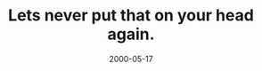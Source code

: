 ---
layout: base.njk
title : 'Lets never put that on your head again.' 
view_title : 'Lets never put that on your head again.' 
year : '2000' 
date : '2000-05-17' 
img_file : '/drawing/letsneverpu.png' 
html_file : 'letsneverput' 
next_html : 'iwritecomp.html' 
year_order : '313' 
permalink : "title/{{html_file}}.html"
---